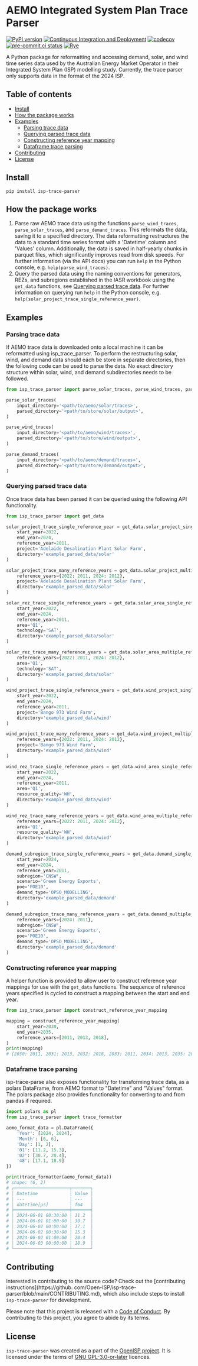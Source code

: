 # AEMO Integrated System Plan Trace Parser

[![PyPI version](https://badge.fury.io/py/isp-trace-parser.svg)](https://badge.fury.io/py/isp-trace-parser)
[![Continuous Integration and Deployment](https://github.com/Open-ISP/isp-trace-parser/actions/workflows/cicd.yml/badge.svg)](https://github.com/Open-ISP/isp-trace-parser/actions/workflows/cicd.yml)
[![codecov](https://codecov.io/gh/Open-ISP/isp-trace-parser/graph/badge.svg?token=HLRLX78WHP)](https://codecov.io/gh/Open-ISP/isp-trace-parser)
[![pre-commit.ci status](https://results.pre-commit.ci/badge/github/Open-ISP/isp-trace-parser/main.svg)](https://results.pre-commit.ci/latest/github/Open-ISP/isp-trace-parser/main)
[![Rye](https://img.shields.io/endpoint?url=https://raw.githubusercontent.com/astral-sh/rye/main/artwork/badge.json)](https://rye.astral.sh)

A Python package for reformatting and accessing demand, solar, and wind time series data used by the Australian Energy
Market Operator in their Integrated System Plan (ISP) modelling study. Currently, the trace parser only supports data in
the format of the 2024 ISP.

## Table of contents

- [Install](#install)
- [How the package works](#how-the-package-works)
- [Examples](#examples)
    - [Parsing trace data](#parsing-trace-data)
    - [Querying parsed trace data](#querying-parsed-trace-data)
    - [Constructing reference year mapping](#constructing-reference-year-mapping)
    - [Dataframe trace parsing](#dataframe-trace-parsing)
- [Contributing](#contributing)
- [License](#license)

## Install

```
pip install isp-trace-parser
```

## How the package works

1. Parse raw AEMO trace data using the functions `parse_wind_traces`, `parse_solar_traces`, and
   `parse_demand_traces`. This reformats the data, saving it to a specified directory. The data reformatting
   restructures the data to a standard time series format with a 'Datetime' column and 'Values' column. Additionally,
   the data is saved in half-yearly chunks in parquet files, which significantly improves read from disk speeds. For
   further information (via the API docs) you can run `help` in the Python console, e.g. `help(parse_wind_traces)`.
2. Query the parsed data using the naming conventions for generators, REZs, and subregions established in the
   IASR workbook using the `get_data` functions, see [Querying parsed trace data](https://github.com/Open-ISP/isp-trace-parser#querying-parsed-trace-data).
   For further information on querying run `help` in the Python console, e.g.
  `help(solar_project_trace_single_reference_year)`.

## Examples

### Parsing trace data

If AEMO trace data is downloaded onto a local machine it can be reformatted using isp_trace_parser. To perform the
restructuring solar, wind, and demand data should each be store in separate directories, then the following code can be
used to parse the data. No exact directory structure within solar, wind, and demand subdirectories needs to be followed.

```python
from isp_trace_parser import parse_solar_traces, parse_wind_traces, parse_demand_traces

parse_solar_traces(
    input_directory='<path/to/aemo/solar/traces>',
    parsed_directory='<path/to/store/solar/output>',
)

parse_wind_traces(
    input_directory='<path/to/aemo/wind/traces>',
    parsed_directory='<path/to/store/wind/output>',
)

parse_demand_traces(
    input_directory='<path/to/aemo/demand/traces>',
    parsed_directory='<path/to/store/demand/output>',
)
```

### Querying parsed trace data

Once trace data has been parsed it can be queried using the following API functionality.

```python
from isp_trace_parser import get_data

solar_project_trace_single_reference_year = get_data.solar_project_single_reference_year(
    start_year=2022,
    end_year=2024,
    reference_year=2011,
    project='Adelaide Desalination Plant Solar Farm',
    directory='example_parsed_data/solar'
)

solar_project_trace_many_reference_years = get_data.solar_project_multiple_reference_years(
    reference_years={2022: 2011, 2024: 2012},
    project='Adelaide Desalination Plant Solar Farm',
    directory='example_parsed_data/solar'
)

solar_rez_trace_single_reference_years = get_data.solar_area_single_reference_year(
    start_year=2022,
    end_year=2024,
    reference_year=2011,
    area='Q1',
    technology='SAT',
    directory='example_parsed_data/solar'
)

solar_rez_trace_many_reference_years = get_data.solar_area_multiple_reference_years(
    reference_years={2022: 2011, 2024: 2012},
    area='Q1',
    technology='SAT',
    directory='example_parsed_data/solar'
)

wind_project_trace_single_reference_years = get_data.wind_project_single_reference_year(
    start_year=2022,
    end_year=2024,
    reference_year=2011,
    project='Bango 973 Wind Farm',
    directory='example_parsed_data/wind'
)

wind_project_trace_many_reference_years = get_data.wind_project_multiple_reference_years(
    reference_years={2022: 2011, 2024: 2012},
    project='Bango 973 Wind Farm',
    directory='example_parsed_data/wind'
)

wind_rez_trace_single_reference_years = get_data.wind_area_single_reference_year(
    start_year=2022,
    end_year=2024,
    reference_year=2011,
    area='Q1',
    resource_quality='WH',
    directory='example_parsed_data/wind'
)

wind_rez_trace_many_reference_years = get_data.wind_area_multiple_reference_years(
    reference_years={2022: 2011, 2024: 2012},
    area='Q1',
    resource_quality='WH',
    directory='example_parsed_data/wind'
)

demand_subregion_trace_single_reference_years = get_data.demand_single_reference_year(
    start_year=2024,
    end_year=2024,
    reference_year=2011,
    subregion='CNSW',
    scenario='Green Energy Exports',
    poe='POE10',
    demand_type='OPSO_MODELLING',
    directory='example_parsed_data/demand'
)

demand_subregion_trace_many_reference_years = get_data.demand_multiple_reference_years(
    reference_years={2024: 2011},
    subregion='CNSW',
    scenario='Green Energy Exports',
    poe='POE10',
    demand_type='OPSO_MODELLING',
    directory='example_parsed_data/demand'
)

```

### Constructing reference year mapping

A helper function is provided to allow user to construct reference year mappings for use with the `get_data` functions.
The sequence of reference years specified is cycled to construct a mapping between the start and end year.

```python
from isp_trace_parser import construct_reference_year_mapping

mapping = construct_reference_year_mapping(
    start_year=2030,
    end_year=2035,
    reference_years=[2011, 2013, 2018],
)
print(mapping)
# {2030: 2011, 2031: 2013, 2032: 2018, 2033: 2011, 2034: 2013, 2035: 2018}
```

### Dataframe trace parsing

isp-trace-parse also exposes functionality for transforming trace data, as a polars DataFrame, from AEMO format to
"Datetime" and "Values" format. The polars package also provides functionality for converting to and from pandas if
required.

```python
import polars as pl
from isp_trace_parser import trace_formatter

aemo_format_data = pl.DataFrame({
    'Year': [2024, 2024],
    'Month': [6, 6],
    'Day': [1, 2],
    '01': [11.2, 15.3],
    '02': [30.7, 20.4],
    '48': [17.1, 18.9]
})

print(trace_formatter(aemo_format_data))
# shape: (6, 2)
# ┌─────────────────────┬───────┐
# │ Datetime            ┆ Value │
# │ ---                 ┆ ---   │
# │ datetime[μs]        ┆ f64   │
# ╞═════════════════════╪═══════╡
# │ 2024-06-01 00:30:00 ┆ 11.2  │
# │ 2024-06-01 01:00:00 ┆ 30.7  │
# │ 2024-06-02 00:00:00 ┆ 17.1  │
# │ 2024-06-02 00:30:00 ┆ 15.3  │
# │ 2024-06-02 01:00:00 ┆ 20.4  │
# │ 2024-06-03 00:00:00 ┆ 18.9  │
# └─────────────────────┴───────┘
```

## Contributing

Interested in contributing to the source code? Check out the [contributing instructions](https://github.
com/Open-ISP/isp-trace-parser/blob/main/CONTRIBUTING.md), which also include steps to install `isp-trace-parser` for
development.

Please note that this project is released with a [Code of Conduct](https://github.com/Open-ISP/isp-trace-parser/blob/main/CONDUCT.md). By contributing to this project, you agree to abide by its terms.

## License

`isp-trace-parser` was created as a part of the [OpenISP project](https://github.com/Open-ISP). It is licensed under
the terms of [GNU GPL-3.0-or-later](https://github.com/Open-ISP/isp-trace-parser/blob/main/LICENSE) licences.
